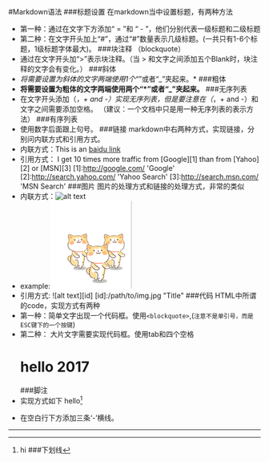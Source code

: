 #Markdown语法
###标题设置
在markdown当中设置标题，有两种方法
* 第一种：通过在文字下方添加“ = ”和 “ - ”，他们分别代表一级标题和二级标题
* 第二种：在文字开头加上“#”，通过“#”数量表示几级标题。(一共只有1-6个标题，1级标题字体最大)。
###块注释
（blockquote）
* 通过在文字开头加“>”表示块注释。（当 > 和文字之间添加五个Blank时，块注释的文字会有变化。）
###斜体
* *将需要设置为斜体的文字两端使用1个“*”或者“_”夹起来。*
###粗体
* **将需要设置为粗体的文字两端使用两个“*”或者“_”夹起来。**
###无序列表
* 在文字开头添加（*，+ and -）实现无序列表，但是要注意在（*，+ and -）和文字之间需要添加空格。
（建议：一个文档中只是用一种无序列表的表示方法）
###有序列表
* 使用数字后面跟上句号。
###链接
markdown中右两种方式，实现链接，分别问内联方式和引用方式。
* 内联方式：This is an [baidu link](http://www.baidu.com)
* 引用方式： I get 10 times more traffic from [Google][1] than from [Yahoo][2] or [MSN][3]
[1]:http://google.com/          'Google'
[2]:http://search.yahoo.com/    'Yahoo Search'
[3]:http://search.msn.com/      'MSN Search'
###图片
图片的处理方式和链接的处理方式，非常的类似
* 内联方式：![alt text](/path/to/img.jpg "Title")
* example:![联系素材](markdownM.png)
* 引用方式:
![alt text][id]
[id]:/path/to/img.jpg "Title"
###代码
HTML中所谓的code，实现方式有两种
* 第一种：简单文字出现一个代码框。使用`<blockquote>`,(`注意不是单引号，而是ESC键下的一个按键`)
* 第二种： 大片文字需要实现代码框。使用tab和四个空格
            <html>
            <head></head>
            <body>
            <h1>hello 2017</h1>
            </body>
            </html>
###脚注
* 实现方式如下
 hello[^hello]
[^hello]:hi
###下划线
* 在空白行下方添加三条‘-’横线。

---